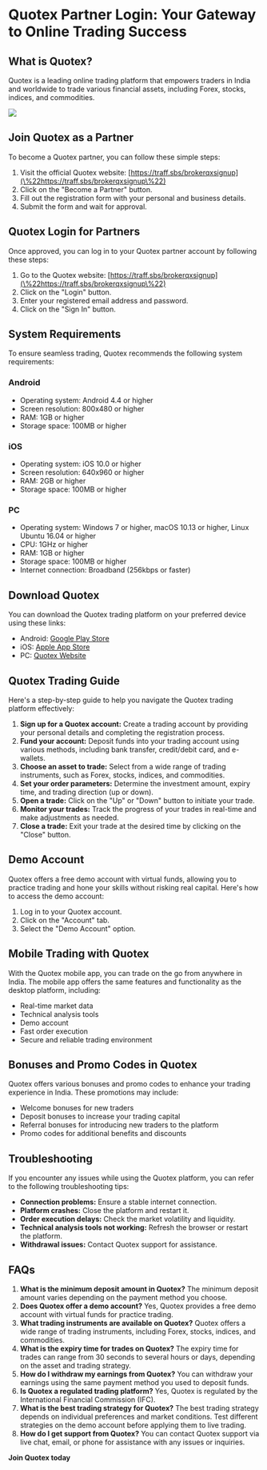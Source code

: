 # Quotex Partner Login: Your Gateway to Online Trading Success

## What is Quotex?

Quotex is a leading online trading platform that empowers traders in
India and worldwide to trade various financial assets, including Forex,
stocks, indices, and commodities.

[![](https://static.quotex.io/files/3_en/300_250.jpg)](https://traff.sbs/brokerqxlid)

## Join Quotex as a Partner

To become a Quotex partner, you can follow these simple steps:

1.  Visit the official Quotex website:
    [https://traff.sbs/brokerqxsignup](\%22https://traff.sbs/brokerqxsignup\%22)
2.  Click on the "Become a Partner" button.
3.  Fill out the registration form with your personal and business
    details.
4.  Submit the form and wait for approval.

## Quotex Login for Partners

Once approved, you can log in to your Quotex partner account by
following these steps:

1.  Go to the Quotex website:
    [https://traff.sbs/brokerqxsignup](\%22https://traff.sbs/brokerqxsignup\%22)
2.  Click on the "Login" button.
3.  Enter your registered email address and password.
4.  Click on the "Sign In" button.

## System Requirements

To ensure seamless trading, Quotex recommends the following system
requirements:

### Android

-   Operating system: Android 4.4 or higher
-   Screen resolution: 800x480 or higher
-   RAM: 1GB or higher
-   Storage space: 100MB or higher

### iOS

-   Operating system: iOS 10.0 or higher
-   Screen resolution: 640x960 or higher
-   RAM: 2GB or higher
-   Storage space: 100MB or higher

### PC

-   Operating system: Windows 7 or higher, macOS 10.13 or higher, Linux
    Ubuntu 16.04 or higher
-   CPU: 1GHz or higher
-   RAM: 1GB or higher
-   Storage space: 100MB or higher
-   Internet connection: Broadband (256kbps or faster)

## Download Quotex

You can download the Quotex trading platform on your preferred device
using these links:

-   Android: [Google Play
    Store](\%22https://play.google.com/store/apps/details?id=com.iqoption.binary\%22)
-   iOS: [Apple App
    Store](\%22https://apps.apple.com/us/app/iq-option-trading-platform/id1090073665\%22)
-   PC: [Quotex Website](\%22https://quotex.io/en/platform\%22)

## Quotex Trading Guide

Here\'s a step-by-step guide to help you navigate the Quotex trading
platform effectively:

1.  **Sign up for a Quotex account:** Create a trading account by
    providing your personal details and completing the registration
    process.
2.  **Fund your account:** Deposit funds into your trading account using
    various methods, including bank transfer, credit/debit card, and
    e-wallets.
3.  **Choose an asset to trade:** Select from a wide range of trading
    instruments, such as Forex, stocks, indices, and commodities.
4.  **Set your order parameters:** Determine the investment amount,
    expiry time, and trading direction (up or down).
5.  **Open a trade:** Click on the "Up" or "Down" button to
    initiate your trade.
6.  **Monitor your trades:** Track the progress of your trades in
    real-time and make adjustments as needed.
7.  **Close a trade:** Exit your trade at the desired time by clicking
    on the "Close" button.

## Demo Account

Quotex offers a free demo account with virtual funds, allowing you to
practice trading and hone your skills without risking real capital.
Here\'s how to access the demo account:

1.  Log in to your Quotex account.
2.  Click on the "Account" tab.
3.  Select the "Demo Account" option.

## Mobile Trading with Quotex

With the Quotex mobile app, you can trade on the go from anywhere in
India. The mobile app offers the same features and functionality as the
desktop platform, including:

-   Real-time market data
-   Technical analysis tools
-   Demo account
-   Fast order execution
-   Secure and reliable trading environment

## Bonuses and Promo Codes in Quotex

Quotex offers various bonuses and promo codes to enhance your trading
experience in India. These promotions may include:

-   Welcome bonuses for new traders
-   Deposit bonuses to increase your trading capital
-   Referral bonuses for introducing new traders to the platform
-   Promo codes for additional benefits and discounts

## Troubleshooting

If you encounter any issues while using the Quotex platform, you can
refer to the following troubleshooting tips:

-   **Connection problems:** Ensure a stable internet connection.
-   **Platform crashes:** Close the platform and restart it.
-   **Order execution delays:** Check the market volatility and
    liquidity.
-   **Technical analysis tools not working:** Refresh the browser or
    restart the platform.
-   **Withdrawal issues:** Contact Quotex support for assistance.

## FAQs

1.  **What is the minimum deposit amount in Quotex?** The minimum
    deposit amount varies depending on the payment method you choose.
2.  **Does Quotex offer a demo account?** Yes, Quotex provides a free
    demo account with virtual funds for practice trading.
3.  **What trading instruments are available on Quotex?** Quotex offers
    a wide range of trading instruments, including Forex, stocks,
    indices, and commodities.
4.  **What is the expiry time for trades on Quotex?** The expiry time
    for trades can range from 30 seconds to several hours or days,
    depending on the asset and trading strategy.
5.  **How do I withdraw my earnings from Quotex?** You can withdraw your
    earnings using the same payment method you used to deposit funds.
6.  **Is Quotex a regulated trading platform?** Yes, Quotex is regulated
    by the International Financial Commission (IFC).
7.  **What is the best trading strategy for Quotex?** The best trading
    strategy depends on individual preferences and market conditions.
    Test different strategies on the demo account before applying them
    to live trading.
8.  **How do I get support from Quotex?** You can contact Quotex support
    via live chat, email, or phone for assistance with any issues or
    inquiries.

**Join Quotex today**

